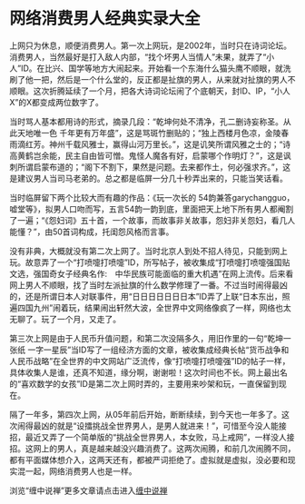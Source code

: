 网络消费男人经典实录大全
====




上网只为休息，顺便消费男人。第一次上网玩，是2002年，当时只在诗词论坛。消费男人，当然最好是打入敌人内部，“找个坏男人当情人”未果，就弄了“小人”ID。在比兴、国学等地方大闹起来。开始看一个东海什么猫头鹰不顺眼，就洗刷了他一把，然后是一个什么堂的，反正都是扯旗的男人，从来就对扯旗的男人不顺眼。这次折腾延续了一个月，把各大诗词论坛闹了个底朝天，封ID、IP，“小人X”的X都变成两位数字了。







当时骂人基本都用诗的形式，摘录几段：“乾坤何处不清净，孔二删诗妄称圣。从此天地唯一色 千年更有万年盛”，这是骂斑竹删贴的；“独上西楼月色凉，金陵春雨滴红芳。神州千载风雅士，赢得山河万里长。”，这是讥笑所谓风雅之士的；“诗高黄鹤岂余能，民主自由皆可憎。鬼怪人魔各有好，启蒙哪个作明灯？”，这是讽刺所谓启蒙布道的；“阁下不割下，果然是问题。去来都作土，何必强求齐。”，这是建议男人当司马老弟的。总之都是临屏一分几十秒弄出来的，只能当笑话看。







当时临屏留下两个比较大而有趣的作品：《玩一次长的 54韵兼答garychangguo，嘘堂等》，拟男人口吻而写，五言54韵一韵到底，里面把天上地下所有男人都阉割了一遍；“《怨妇词》五十首，一个故事，而故事非关故事，怨妇非关怨妇，看几人能懂？”，由50首词构成，托闺怨风格而言事。

没有非典，大概就没有第二次上网了。当时北京人到处不招人待见，只能到网上玩。故意弄了一个“打喷嚏打喷嚏”ID，所写帖子，被收集成“打喷嚏打喷嚏强国贴文选，强国奇女子经典名作:　中华民族可能面临的重大机遇”在网上流传。后来看网上男人不顺眼，找了当时左派扯旗的什么数学修理了一番。不过当时闹得最凶的，还是所谓日本人对联事件，用“日日日日日日日本”ID弄了上联“日本东出，照遍四国九州”闹着玩，结果闹出轩然大波，全世界中文网络像疯了一样，网络也太无聊了。玩了一个月，又走了。

第三次上网是由于人民币升值问题，和第二次没隔多久，用旧作里的一句“乾坤一张纸 一字一星辰”当ID写了一组经济方面的文章，被收集成经典长帖“货币战争和人民币战略”在全世界的中文网站广泛流传，像“打喷嚏打喷嚏强”ID的帖子一样，具体收集人是谁，还真不知道，缘分啊，谢谢啦！这次时间也不长。网上最出名的“喜欢数学的女孩”ID是第二次上网时弄的，主要用来吵架和玩，一直保留到现在。

隔了一年多，第四次上网，从05年前后开始，断断续续，到今天也一年多了。这次闹得最凶的就是“设擂挑战全世界男人，是男人就进来！”，可惜至今没人能接招，最近又弄了一个简单版的“挑战全世界男人，本女败，马上戒网”，一样没人接招。这网上的男人，真是越来越没兴趣消费了。这两次闹腾，和前几次闹腾不同，都有平面媒体想介入，这两天还有，都被严词拒绝了。虚拟就是虚拟，没必要和现实混一起，网络消费男人也是一样。













浏览“缠中说禅”更多文章请点击进入[缠中说禅](http://blog.sina.com.cn/m/chzhshch)
























